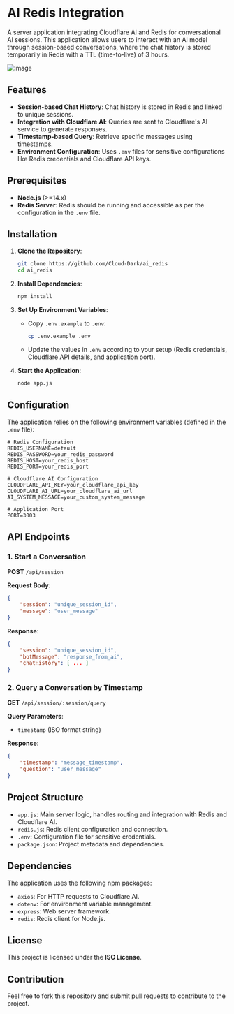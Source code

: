 # AI Redis Integration

A server application integrating Cloudflare AI and Redis for conversational AI sessions. This application allows users to interact with an AI model through session-based conversations, where the chat history is stored temporarily in Redis with a TTL (time-to-live) of 3 hours.

![image](https://github.com/user-attachments/assets/bf0f67ad-8859-42db-845d-2fa93fa1b3b4)


## Features

- **Session-based Chat History**: Chat history is stored in Redis and linked to unique sessions.
- **Integration with Cloudflare AI**: Queries are sent to Cloudflare's AI service to generate responses.
- **Timestamp-based Query**: Retrieve specific messages using timestamps.
- **Environment Configuration**: Uses `.env` files for sensitive configurations like Redis credentials and Cloudflare API keys.

## Prerequisites

- **Node.js** (>=14.x)
- **Redis Server**: Redis should be running and accessible as per the configuration in the `.env` file.

## Installation

1. **Clone the Repository**:
    ```bash
    git clone https://github.com/Cloud-Dark/ai_redis
    cd ai_redis
    ```

2. **Install Dependencies**:
    ```bash
    npm install
    ```

3. **Set Up Environment Variables**:
    - Copy `.env.example` to `.env`:
      ```bash
      cp .env.example .env
      ```
    - Update the values in `.env` according to your setup (Redis credentials, Cloudflare API details, and application port).

4. **Start the Application**:
    ```bash
    node app.js
    ```

## Configuration

The application relies on the following environment variables (defined in the `.env` file):

```env
# Redis Configuration
REDIS_USERNAME=default
REDIS_PASSWORD=your_redis_password
REDIS_HOST=your_redis_host
REDIS_PORT=your_redis_port

# Cloudflare AI Configuration
CLOUDFLARE_API_KEY=your_cloudflare_api_key
CLOUDFLARE_AI_URL=your_cloudflare_ai_url
AI_SYSTEM_MESSAGE=your_custom_system_message

# Application Port
PORT=3003
```

## API Endpoints

### 1. **Start a Conversation**
   **POST** `/api/session`

   **Request Body**:
   ```json
   {
       "session": "unique_session_id",
       "message": "user_message"
   }
   ```

   **Response**:
   ```json
   {
       "session": "unique_session_id",
       "botMessage": "response_from_ai",
       "chatHistory": [ ... ]
   }
   ```

### 2. **Query a Conversation by Timestamp**
   **GET** `/api/session/:session/query`

   **Query Parameters**:
   - `timestamp` (ISO format string)

   **Response**:
   ```json
   {
       "timestamp": "message_timestamp",
       "question": "user_message"
   }
   ```

## Project Structure

- `app.js`: Main server logic, handles routing and integration with Redis and Cloudflare AI.
- `redis.js`: Redis client configuration and connection.
- `.env`: Configuration file for sensitive credentials.
- `package.json`: Project metadata and dependencies.

## Dependencies

The application uses the following npm packages:

- `axios`: For HTTP requests to Cloudflare AI.
- `dotenv`: For environment variable management.
- `express`: Web server framework.
- `redis`: Redis client for Node.js.

## License

This project is licensed under the **ISC License**.

## Contribution

Feel free to fork this repository and submit pull requests to contribute to the project.
